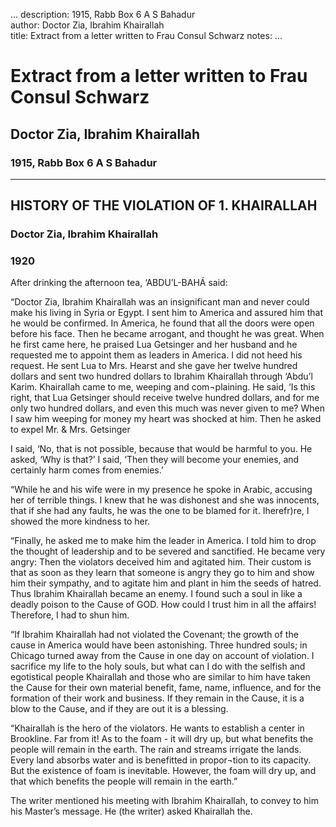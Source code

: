 ...
description: 1915, Rabb Box 6 A S Bahadur  
author: Doctor Zia, Ibrahim Khairallah  
title: Extract from a letter written to Frau Consul Schwarz 
notes:
...


# Extract from a letter written to Frau Consul Schwarz  
## Doctor Zia, Ibrahim Khairallah  
### 1915, Rabb Box 6 A S Bahadur  

------




## HISTORY OF THE VIOLATION OF 1. KHAIRALLAH

### Doctor Zia, Ibrahim Khairallah

### 1920

After drinking the afternoon tea, ‘ABDU’L-BAHÁ said:  

“Doctor Zia, Ibrahim Khairallah was an insignificant man and never could make his living in Syria or Egypt. I sent him to America and assured him that he would be confirmed. In America, he found that all the doors were open before his face. Then he became arrogant, and thought he was great. When he first came here, he praised Lua Getsinger and her husband and he requested me to appoint them as leaders in America. I did not heed his request. He sent Lua to Mrs. Hearst and she gave her twelve hundred dollars and sent two hundred dollars to Ibrahim Khairallah through ‘Abdu’l Karim. Khairallah came to me, weeping and com¬plaining. He said, ‘Is this right, that Lua Getsinger should receive twelve hundred dollars, and for me only two hundred dollars, and even this much was never given to me? When I saw him weeping for money my heart was shocked at him. Then he asked to expel Mr. & Mrs. Getsinger   

I said, ‘No, that is not possible, because that would be harmful to you. He asked, ‘Why is that?’ I said, ‘Then they will become your enemies, and certainly harm comes from enemies.’  

“While he and his wife were in my presence he spoke in Arabic, accusing her of terrible things. I knew that he was dishonest and she was innocents, that if she had any faults, he was the one to be blamed for it. Iherefr)re, I showed the more kindness to her.  

“Finally, he asked me to make him the leader in America. I told him to drop the thought of leadership and to be severed and sanctified. He became very angry: Then the violators deceived him and agitated him. Their custom is that as soon as they learn that someone is angry they go to him and show him their sympathy, and to agitate him and plant in him the seeds of hatred. Thus Ibrahim Khairallah became an enemy. I found such a soul in like a deadly poison to the Cause of GOD. How could I trust him in all the affairs! Therefore, I had to shun him.  

“If Ibrahim Khairallah had not violated the Covenant; the growth of the cause in America would have been astonishing. Three hundred souls; in Chicago turned away from the Cause in one day on account of violation. I sacrifice my life to the holy souls, but what can I do with the selfish and egotistical people Khairallah and those who are similar to him have taken the Cause for their own material benefit, fame, name, influence, and for the formation of their work and business. If they remain in the Cause, it is a blow to the Cause, and if they are out it is a blessing.  

“Khairallah is the hero of the violators. He wants to establish a center in Brookline. Far from it! As to the foam - it will dry up, but what benefits the people will remain in the earth. The rain and streams irrigate the lands. Every land absorbs water and is benefitted in propor¬tion to its capacity. But the existence of foam is inevitable. However, the foam will dry up, and that which benefits the people will remain in the earth.”  

The writer mentioned 	his meeting with Ibrahim Khairallah, to convey to him his Master’s message. He (the writer) asked Khairallah the.